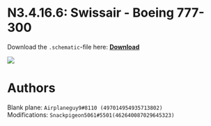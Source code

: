 # N3.4.16.6: Swissair - Boeing 777-300

Download the `.schematic`-file here: **[Download](https://bte-n.github.io/resources/N3/4/16/Swiss_Airlines_777-300_plain.schematic)**

![](https://bte-n.github.io/resources/N3/4/16/Minecraft_Swiss_Airlines_777-300.JPG) 

# Authors

Blank plane: `Airplaneguy9#8110 (497014954935713802)`    
Modifications: `Snackpigeon5061#5501(462640087029645323)`
 
